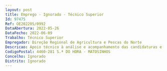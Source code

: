 ```yaml
--- 
layout: post
title: Emprego - Ignorado - Técnico Superior
Id: 97475
Ref: OE202205/0992
DataAbertura: 2022-05-26
DataFecho: 2022-06-09
Trabalho: Técnico Superior
Empregador: Direção Regional de Agricultura e Pescas do Norte
Descricao: Apoio técnico à análise e acompanhamento das candidaturas e pagamentos de projetos financiadospor fundos comunitários (PDR2020 e Mar2020).Apoio à Direção de Serviços de Investimento no âmbito de Auditorias internas e externas, bem comoem ações de formação e divulgação das ajudas agrícolas e agro indústrias.
CodigoPostal: 4460-281 S.ª DO HORA - MATOSINHOS
Concelho: Ignorado
Distrito: Ignorado
--- 
```

